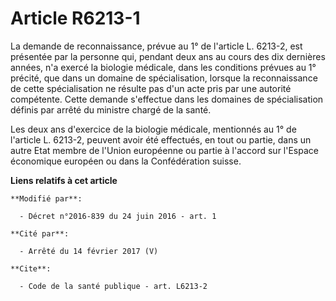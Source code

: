 # Article R6213-1

La demande de reconnaissance, prévue au 1° de l'article L. 6213-2, est présentée par la personne qui, pendant deux ans au
cours des dix dernières années, n'a exercé la biologie médicale, dans les conditions prévues au 1° précité, que dans un
domaine de spécialisation, lorsque la reconnaissance de cette spécialisation ne résulte pas d'un acte pris par une autorité
compétente. Cette demande s'effectue dans les domaines de spécialisation définis par arrêté du ministre chargé de la santé. 

Les deux ans d'exercice de la biologie médicale, mentionnés au 1° de l'article L. 6213-2, peuvent avoir été effectués, en
tout ou partie, dans un autre Etat membre de l'Union européenne ou partie à l'accord sur l'Espace économique européen ou dans
la Confédération suisse.

**Liens relatifs à cet article**

	**Modifié par**:

	  - Décret n°2016-839 du 24 juin 2016 - art. 1

	**Cité par**:

	  - Arrêté du 14 février 2017 (V)

	**Cite**:

	  - Code de la santé publique - art. L6213-2
